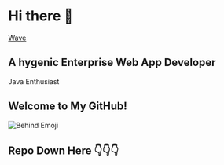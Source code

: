 # Hi there 👋 
[Wave](https://media2.giphy.com/media/v1.Y2lkPTc5MGI3NjExaGE3b2U0bWxsa2I2Ym1kNW56NHNvaG91ZjZmcG50aWJzMXNhYnc5cyZlcD12MV9pbnRlcm5hbF9naWZfYnlfaWQmY3Q9Zw/jKkqqRlfzajljKVV5p/giphy.gif)

## A hygenic Enterprise Web App Developer
Java Enthusiast 

## Welcome to My GitHub!

![Behind Emoji](https://media2.giphy.com/media/v1.Y2lkPTc5MGI3NjExNnc2Zm84bXB1Zmg5OWFjajVvZGNqeWFwd3M3bWxpbjR4dDRpMGM1ciZlcD12MV9pbnRlcm5hbF9naWZfYnlfaWQmY3Q9Zw/f8X0VZ33mAsreX9ZHB/giphy.gif)

## Repo Down Here 👇👇👇
